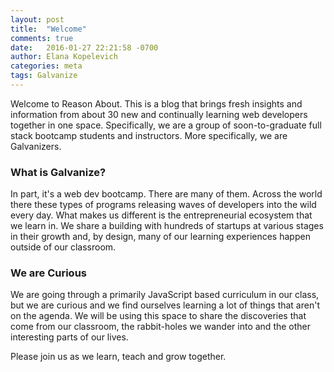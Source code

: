 ```yaml
---
layout: post
title:  "Welcome"
comments: true
date:   2016-01-27 22:21:58 -0700
author: Elana Kopelevich
categories: meta
tags: Galvanize
---
```

Welcome to Reason About. This is a blog that brings fresh insights and information from about 30 new and continually learning web developers together in one space. Specifically, we are a group of soon-to-graduate full stack bootcamp students and instructors. More specifically, we are Galvanizers.

### What is Galvanize?

In part, it's a web dev bootcamp. There are many of them. Across the world there these types of programs releasing waves of developers into the wild every day. What makes us different is the entrepreneurial ecosystem that we learn in. We share a building with hundreds of startups at various stages in their growth and, by design, many of our learning experiences happen outside of our classroom.

### We are Curious

We are going through a primarily JavaScript based curriculum in our class, but we are curious and we find ourselves learning a lot of things that aren't on the agenda. We will be using this space to share the discoveries that come from our classroom, the rabbit-holes we wander into and the other interesting parts of our lives.

Please join us as we learn, teach and grow together.
